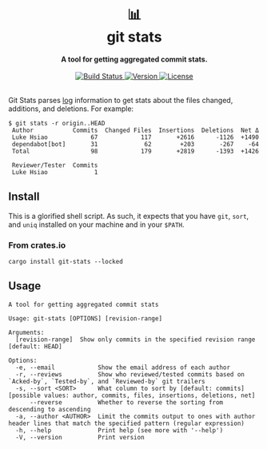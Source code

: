 <h1 align="center">
    📊<br>
    git stats
</h1>
<div align="center">
    <strong>A tool for getting aggregated commit stats.</strong>
</div>
<br>
<div align="center">
  <a href="https://github.com/lukehsiao/git-stats/actions/workflows/general.yml">
    <img src="https://img.shields.io/github/actions/workflow/status/lukehsiao/git-stats/general.yml" alt="Build Status">
  </a>
  <a href="https://crates.io/crates/git-stats">
    <img src="https://img.shields.io/crates/v/git-stats" alt="Version">
  </a>
  <a href="https://github.com/lukehsiao/git-stats/blob/main/LICENSE.md">
    <img src="https://img.shields.io/crates/l/git-stats" alt="License">
  </a>
</div>
<br>

Git Stats parses [log](https://git-scm.com/docs/git-log) information to get stats about the files changed, additions, and deletions.
For example:

    $ git stats -r origin..HEAD
     Author           Commits  Changed Files  Insertions  Deletions  Net Δ
     Luke Hsiao            67            117       +2616      -1126  +1490
     dependabot[bot]       31             62        +203       -267    -64
     Total                 98            179       +2819      -1393  +1426

     Reviewer/Tester  Commits
     Luke Hsiao             1

## Install

This is a glorified shell script.
As such, it expects that you have `git`, `sort`, and `uniq` installed on your machine and in your `$PATH`.

### From crates.io

```
cargo install git-stats --locked
```

## Usage

```
A tool for getting aggregated commit stats

Usage: git-stats [OPTIONS] [revision-range]

Arguments:
  [revision-range]  Show only commits in the specified revision range [default: HEAD]

Options:
  -e, --email            Show the email address of each author
  -r, --reviews          Show who reviewed/tested commits based on `Acked-by`, `Tested-by`, and `Reviewed-by` git trailers
  -s, --sort <SORT>      What column to sort by [default: commits] [possible values: author, commits, files, insertions, deletions, net]
      --reverse          Whether to reverse the sorting from descending to ascending
  -a, --author <AUTHOR>  Limit the commits output to ones with author header lines that match the specified pattern (regular expression)
  -h, --help             Print help (see more with '--help')
  -V, --version          Print version
```
